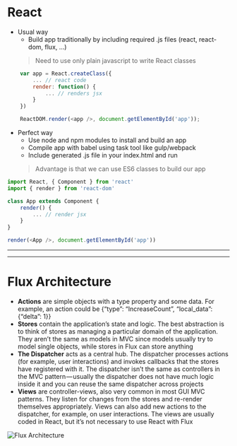 # React

* Usual way
	- Build app traditionally by including required .js files (react, react-dom, flux, ...)
	> Need to use only plain javascript to write React classes
```javascript
	var app = React.createClass({
		... // react code
		render: function() {
			... // renders jsx
		}
	})

	ReactDOM.render(<app />, document.getElementById('app'));
```

* Perfect way
	- Use node and npm modules to install and build an app
	- Compile app with babel using task tool like gulp/webpack
	- Include generated .js file in your index.html and run
	> Advantage is that we can use ES6 classes to build our app
```javascript
import React, { Component } from 'react'
import { render } from 'react-dom'

class App extends Component {
	render() {
		... // render jsx
	}
}

render(<App />, document.getElementById('app'))
```
---
___

# Flux Architecture

* **Actions**  are simple objects with a type property and some data. For example, an action could be {“type”: “IncreaseCount”, “local_data”: {“delta”: 1}}
* **Stores** contain the application’s state and logic. The best abstraction is to think of stores as managing a particular domain of the application. They aren’t the same as models in MVC since models usually try to model single objects, while stores in Flux can store anything
* **The Dispatcher** acts as a central hub. The dispatcher processes actions (for example, user interactions) and invokes callbacks that the stores have registered with it. The dispatcher isn’t the same as controllers in the MVC pattern — usually the dispatcher does not have much logic inside it and you can reuse the same dispatcher across projects
* **Views** are controller-views, also very common in most GUI MVC patterns. They listen for changes from the stores and re-render themselves appropriately. Views can also add new actions to the dispatcher, for example, on user interactions. The views are usually coded in React, but it’s not necessary to use React with Flux


![Flux Architecture](//facebook.github.io/flux/img/flux-simple-f8-diagram-explained-1300w.png)

